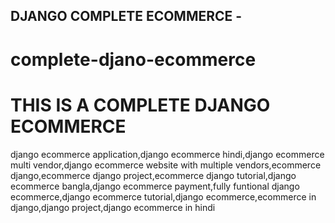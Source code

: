 
## DJANGO COMPLETE ECOMMERCE - 
# complete-djano-ecommerce



# THIS IS A COMPLETE DJANGO ECOMMERCE

django ecommerce application,django ecommerce hindi,django ecommerce multi vendor,django ecommerce website with multiple vendors,ecommerce django,ecommerce django project,ecommerce django tutorial,django ecommerce bangla,django ecommerce payment,fully funtional django ecommerce,django ecommerce tutorial,django ecommerce,ecommerce in django,django project,django ecommerce in hindi
